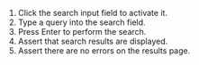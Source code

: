 1. Click the search input field to activate it.
2. Type a query into the search field.
3. Press Enter to perform the search.
4. Assert that search results are displayed.
5. Assert there are no errors on the results page.